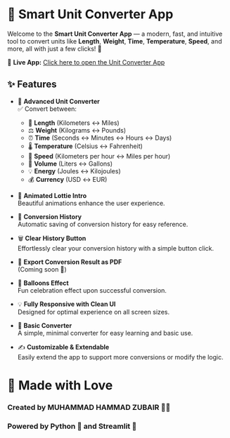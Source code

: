 # 🔁 Smart Unit Converter App

Welcome to the **Smart Unit Converter App** — a modern, fast, and intuitive tool to convert units like **Length**, **Weight**, **Time**, **Temperature**, **Speed**, and more, all with just a few clicks! 🧮

🔗 **Live App:** [Click here to open the Unit Converter App](https://unitconverterbymhz.streamlit.app/)

## ✨ Features
- 🚀 **Advanced Unit Converter**  
    ✅ Convert between:
    - 📏 **Length** (Kilometers ↔ Miles)
    - ⚖️ **Weight** (Kilograms ↔ Pounds)
    - ⏰ **Time** (Seconds ↔ Minutes ↔ Hours ↔ Days)
    - 🌡️ **Temperature** (Celsius ↔ Fahrenheit)
    - 🏃 **Speed** (Kilometers per hour ↔ Miles per hour)
    - 🧴 **Volume** (Liters ↔ Gallons)
    - 💡 **Energy** (Joules ↔ Kilojoules)
    - 💰 **Currency** (USD ↔ EUR)

- 🎨 **Animated Lottie Intro**  
  Beautiful animations enhance the user experience.

- 📜 **Conversion History**  
  Automatic saving of conversion history for easy reference.

- 🗑️ **Clear History Button**  
  Effortlessly clear your conversion history with a simple button click.

- 📝 **Export Conversion Result as PDF**  
  (Coming soon 🔧)

- 🎈 **Balloons Effect**  
  Fun celebration effect upon successful conversion.

- 💡 **Fully Responsive with Clean UI**  
  Designed for optimal experience on all screen sizes.

- 🧮 **Basic Converter**  
  A simple, minimal converter for easy learning and basic use.

- ✍️ **Customizable & Extendable**  
  Easily extend the app to support more conversions or modify the logic.

# 🙌 Made with Love
### Created by MUHAMMAD HAMMAD ZUBAIR 👨‍💻
### Powered by Python 🐍 and Streamlit 🚀

